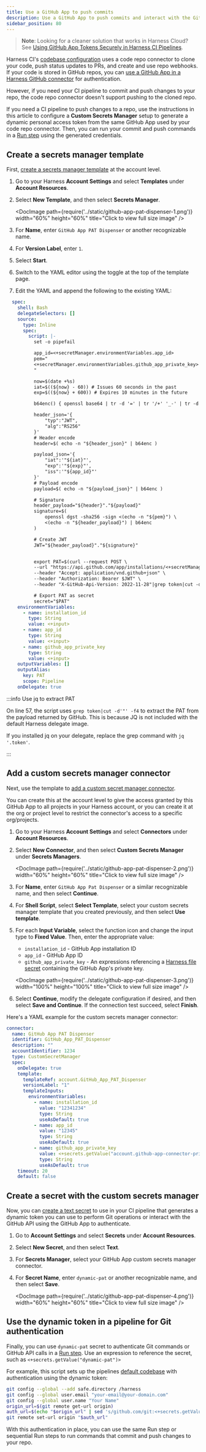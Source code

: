 ```yaml
---
title: Use a GitHub App to push commits
description: Use a GitHub App to push commits and interact with the GitHub API in your CI pipelines.
sidebar_position: 80
---
```


> **Note**: Looking for a cleaner solution that works in Harness Cloud?  
> See [Using GitHub App Tokens Securely in Harness CI Pipelines](/docs/continuous-integration/secure-ci/github-app-token-in-harness).

Harness CI's [codebase configuration](https://developer.harness.io/docs/continuous-integration/use-ci/codebase-configuration/create-and-configure-a-codebase) uses a code repo connector to clone your code, push status updates to PRs, and create and use repo webhooks. If your code is stored in GitHub repos, you can [use a GitHub App in a Harness GitHub connector](https://developer.harness.io/docs/platform/connectors/code-repositories/git-hub-app-support) for authentication.

However, if you need your CI pipeline to commit and push changes to your repo, the code repo connector doesn't support pushing to the cloned repo.

If you need a CI pipeline to push changes to a repo, use the instructions in this article to configure a **Custom Secrets Manager** setup to generate a dynamic personal access token from the same GitHub App used by your code repo connector. Then, you can run your commit and push commands in a [Run step](https://developer.harness.io/docs/continuous-integration/use-ci/run-step-settings) using the generated credentials.

## Create a secrets manager template

First, [create a secrets manager template](https://developer.harness.io/docs/platform/templates/create-a-secret-manager-template) at the account level.

1. Go to your Harness **Account Settings** and select **Templates** under **Account Resources**.
2. Select **New Template**, and then select **Secrets Manager**.

   <DocImage path={require('../static/github-app-pat-dispenser-1.png')} width="60%" height="60%" title="Click to view full size image" />

3. For **Name**, enter `GitHub App PAT Dispenser` or another recognizable name.
4. For **Version Label**, enter `1`.
5. Select **Start**.
6. Switch to the YAML editor using the toggle at the top of the template page.
7. Edit the YAML and append the following to the existing YAML:

```yaml
  spec:
    shell: Bash
    delegateSelectors: []
    source:
      type: Inline
      spec:
        script: |-
          set -o pipefail

          app_id=<+secretManager.environmentVariables.app_id>
          pem="
          <+secretManager.environmentVariables.github_app_private_key>
          "

          now=$(date +%s)
          iat=$((${now} - 60)) # Issues 60 seconds in the past
          exp=$((${now} + 600)) # Expires 10 minutes in the future

          b64enc() { openssl base64 | tr -d '=' | tr '/+' '_-' | tr -d '\n'; }

          header_json='{
              "typ":"JWT",
              "alg":"RS256"
          }'
          # Header encode
          header=$( echo -n "${header_json}" | b64enc )

          payload_json='{
              "iat":'"${iat}"',
              "exp":'"${exp}"',
              "iss":'"${app_id}"'
          }'
          # Payload encode
          payload=$( echo -n "${payload_json}" | b64enc )

          # Signature
          header_payload="${header}"."${payload}"
          signature=$(
              openssl dgst -sha256 -sign <(echo -n "${pem}") \
              <(echo -n "${header_payload}") | b64enc
          )

          # Create JWT
          JWT="${header_payload}"."${signature}"


          export PAT=$(curl --request POST \
          --url "https://api.github.com/app/installations/<+secretManager.environmentVariables.installation_id>/access_tokens" \
          --header "Accept: application/vnd.github+json" \
          --header "Authorization: Bearer $JWT" \
          --header "X-GitHub-Api-Version: 2022-11-28"|grep token|cut -d'"' -f4)

          # Export PAT as secret
          secret="$PAT"
    environmentVariables:
      - name: installation_id
        type: String
        value: <+input>
      - name: app_id
        type: String
        value: <+input>
      - name: github_app_private_key
        type: String
        value: <+input>
    outputVariables: []
    outputAlias:
      key: PAT
      scope: Pipeline
    onDelegate: true
```

:::info Use jq to extract PAT

On line 57, the script uses `grep token|cut -d'"' -f4` to extract the PAT from the payload returned by GitHub. This is because JQ is not included with the default Harness delegate image.

If you installed jq on your delegate, replace the grep command with `jq '.token'`.

:::

## Add a custom secrets manager connector

Next, use the template to [add a custom secret manager connector](https://developer.harness.io/docs/platform/secrets/secrets-management/custom-secret-manager#step-2-add-a-custom-secret-manager).

You can create this at the account level to give the access granted by this GitHub App to all projects in your Harness account, or you can create it at the org or project level to restrict the connector's access to a specific org/projects.

1. Go to your Harness **Account Settings** and select **Connectors** under **Account Resources**.
2. Select **New Connector**, and then select **Custom Secrets Manager** under **Secrets Managers**.

   <DocImage path={require('../static/github-app-pat-dispenser-2.png')} width="60%" height="60%" title="Click to view full size image"  />

3. For **Name**, enter `GitHub App Pat Dispenser` or a similar recognizable name, and then select **Continue**.
4. For **Shell Script**, select **Select Template**, select your custom secrets manager template that you created previously, and then select **Use template**.
5. For each **Input Variable**, select the function icon and change the input type to **Fixed Value**. Then, enter the appropriate value:

   * `installation_id` - GitHub App installation ID
   * `app_id` - GitHub App ID
   * `github_app_private_key` - An expressions referencing a [Harness file secret](https://developer.harness.io/docs/platform/secrets/add-file-secrets) containing the GitHub App's private key.

   <DocImage path={require('../static/github-app-pat-dispenser-3.png')} width="100%" height="100%" title="Click to view full size image"  />

6. Select **Continue**, modify the delegate configuration if desired, and then select **Save and Continue**. If the connection test succeed, select **Finish**.

Here's a YAML example for the custom secrets manager connector:

```yaml
connector:
  name: GitHub App PAT Dispenser
  identifier: GitHub_App_PAT_Dispenser
  description: ""
  accountIdentifier: 1234
  type: CustomSecretManager
  spec:
    onDelegate: true
    template:
      templateRef: account.GitHub_App_PAT_Dispenser
      versionLabel: "1"
      templateInputs:
        environmentVariables:
          - name: installation_id
            value: "12341234"
            type: String
            useAsDefault: true
          - name: app_id
            value: "12345"
            type: String
            useAsDefault: true
          - name: github_app_private_key
            value: <+secrets.getValue("account.github-app-connector-private-key")>
            type: String
            useAsDefault: true
    timeout: 20
    default: false
```

## Create a secret with the custom secrets manager

Now, you can [create a text secret](https://developer.harness.io/docs/platform/secrets/add-use-text-secrets) to use in your CI pipeline that generates a dynamic token you can use to perform Git operations or interact with the GitHub API using the GitHub App to authenticate.

1. Go to **Account Settings** and select **Secrets** under **Account Resources**.
2. Select **New Secret**, and then select **Text**.
3. For **Secrets Manager**, select your GitHub App custom secrets manager connector.
4. For **Secret Name**, enter `dynamic-pat` or another recognizable name, and then select **Save**.

   <DocImage path={require('../static/github-app-pat-dispenser-4.png')} width="60%" height="60%" title="Click to view full size image"  />

## Use the dynamic token in a pipeline for Git authentication

Finally, you can use `dynamic-pat` secret to authenticate Git commands or GitHub API calls in a [Run step](https://developer.harness.io/docs/continuous-integration/use-ci/run-step-settings). Use an expression to reference the secret, such as `<+secrets.getValue("dynamic-pat")>`

For example, this script sets up the pipelines [default codebase](https://developer.harness.io/docs/continuous-integration/use-ci/codebase-configuration/create-and-configure-a-codebase) with authentication using the dynamic token:

```sh
git config --global --add safe.directory /harness
git config --global user.email "your-email@your-domain.com"
git config --global user.name "Your Name"
origin_url=$(git remote get-url origin)
auth_url=$(echo "$origin_url" | sed 's/github.com/git:<+secrets.getValue("dynamic-pat")>@github.com/')
git remote set-url origin "$auth_url"
```

With this authentication in place, you can use the same Run step or sequential Run steps to run commands that commit and push changes to your repo.
